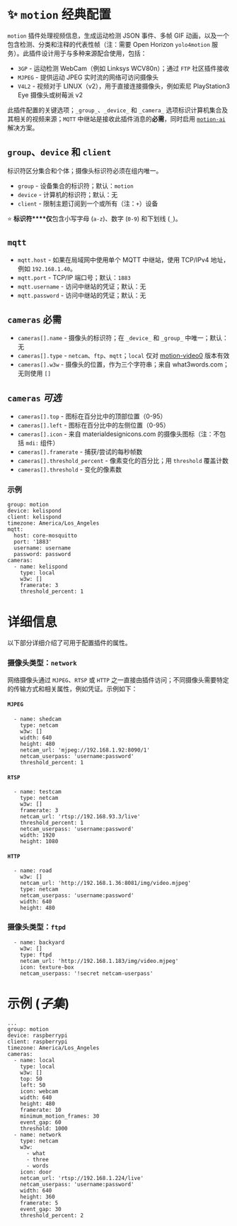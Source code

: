 # ✨ `motion` 经典配置 
`motion` 插件处理视频信息，生成运动检测 JSON 事件、多帧 GIF 动画，以及一个包含检测、分类和注释的代表性帧（注：需要 Open Horizon `yolo4motion` 服务）。此插件设计用于与多种来源配合使用，包括：

+ `3GP` - 运动检测 WebCam（例如 Linksys WCV80n）；通过 `FTP` 社区插件接收
+ `MJPEG` - 提供运动 JPEG 实时流的网络可访问摄像头
+ `V4L2` - 视频对于 LINUX（v2），用于直接连接摄像头，例如索尼 PlayStation3 Eye 摄像头或树莓派 v2

此插件配置的关键选项；`_group_`、`_device_` 和 `_camera_` 选项标识计算机集合及其相关的视频来源；`MQTT` 中继站是接收此插件消息的**必需**，同时启用 [`motion-ai`](http://github.com/dcmartin/motion-ai) 解决方案。

## `group`、`device` 和 `client`
标识符区分集合和个体；摄像头标识符必须在组内唯一。

+ `group` - 设备集合的标识符；默认：`motion`
+ `device` - 计算机的标识符；默认：无
+ `client` - 限制主题订阅到一个或所有（注：`+`）设备

⭐ **标识符****仅**包含小写字母 (`a-z`)、数字 (`0-9`) 和下划线 (`_`)。

## `mqtt`
+ `mqtt.host` - 如果在局域网中使用单个 MQTT 中继站，使用 TCP/IPv4 地址，例如 `192.168.1.40`。
+ `mqtt.port` - TCP/IP 端口号；默认：`1883`
+ `mqtt.username` - 访问中继站的凭证；默认：无
+ `mqtt.password` - 访问中继站的凭证；默认：无

## `cameras` **必需**
+ `cameras[].name` - 摄像头的标识符；在 `_device_` 和 `_group_` 中唯一；默认：无
+ `cameras[].type` - `netcam`、`ftp`、`mqtt`；`local` 仅对 [motion-video0](http://github.com/dcmartin/addon-motion-video) 版本有效
+ `cameras[].w3w` - 摄像头的位置，作为三个字符串；来自 what3words.com；无则使用 `[]`

## `cameras` _可选_
+ `cameras[].top` - 图标在百分比中的顶部位置（0-95）
+ `cameras[].left` - 图标在百分比中的左侧位置（0-95）
+ `cameras[].icon` - 来自 materialdesignicons.com 的摄像头图标（注：不包括 `mdi:` 组件）
+ `cameras[].framerate` - 捕获/尝试的每秒帧数
+ `cameras[].threshold_percent` - 像素变化的百分比；用 `threshold` 覆盖计数
+ `cameras[].threshold` - 变化的像素数

### 示例
```
group: motion
device: kelispond
client: kelispond
timezone: America/Los_Angeles
mqtt:
  host: core-mosquitto
  port: '1883'
  username: username
  password: password
cameras:
  - name: kelispond
    type: local
    w3w: []
    framerate: 3
    threshold_percent: 1
```

# 详细信息
以下部分详细介绍了可用于配置插件的属性。

### 摄像头类型：`network`
网络摄像头通过 `MJPEG`、`RTSP` 或 `HTTP` 之一直接由插件访问；不同摄像头需要特定的传输方式和相关属性，例如凭证。示例如下：

#### `MJPEG`
```
  - name: shedcam
    type: netcam
    w3w: []
    width: 640
    height: 480
    netcam_url: 'mjpeg://192.168.1.92:8090/1'
    netcam_userpass: 'username:password'
    threshold_percent: 1
```

#### `RTSP`
```
  - name: testcam
    type: netcam
    w3w: []
    framerate: 3
    netcam_url: 'rtsp://192.168.93.3/live'
    threshold_percent: 1
    netcam_userpass: 'username:password'
    width: 1920
    height: 1080
```

#### `HTTP`
```
  - name: road
    w3w: []
    netcam_url: 'http://192.168.1.36:8081/img/video.mjpeg'
    type: netcam
    netcam_userpass: 'username:password'
    width: 640
    height: 480
```

### 摄像头类型：`ftpd`

```
  - name: backyard
    w3w: []
    type: ftpd
    netcam_url: 'http://192.168.1.183/img/video.mjpeg'
    icon: texture-box
    netcam_userpass: '!secret netcam-userpass'
```

# 示例 (_子集_)
```
...
group: motion
device: raspberrypi
client: raspberrypi
timezone: America/Los_Angeles
cameras:
  - name: local
    type: local
    w3w: []
    top: 50
    left: 50
    icon: webcam
    width: 640
    height: 480
    framerate: 10
    minimum_motion_frames: 30
    event_gap: 60
    threshold: 1000
  - name: network
    type: netcam
    w3w:
      - what
      - three
      - words
    icon: door
    netcam_url: 'rtsp://192.168.1.224/live'
    netcam_userpass: 'username:password'
    width: 640
    height: 360
    framerate: 5
    event_gap: 30
    threshold_percent: 2